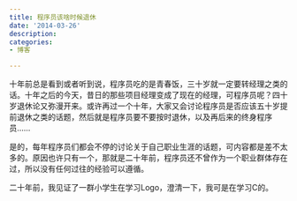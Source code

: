 ```yaml
---
title: 程序员该啥时候退休
date: '2014-03-26'
description:
categories:
- 博客

---
```


十年前总是看到或者听到说，程序员吃的是青春饭，三十岁就一定要转经理之类的话。十年之后的今天，昔日的那些项目经理变成了现在的经理，可程序员呢？四十岁退休论又弥漫开来。或许再过一个十年，大家又会讨论程序员是否应该五十岁提前退休之类的话题，然后就是程序员要不要按时退休，以及再后来的终身程序员……

是的，每年程序员们都会不停的讨论关于自己职业生涯的话题，可内容都是差不太多的。原因也许只有一个，那就是二十年前，程序员还不曾作为一个职业群体存在过，所以没有任何过往的经验可以遵循。

二十年前，我见证了一群小学生在学习Logo，澄清一下，我可是在学习C的。
